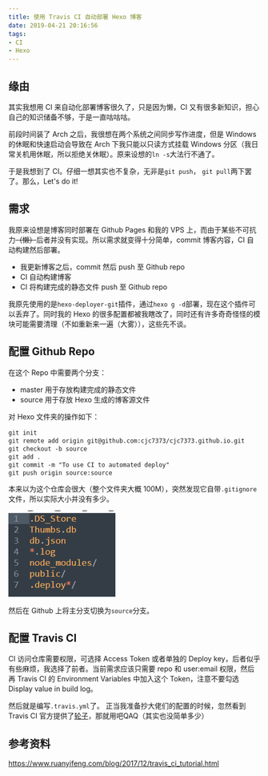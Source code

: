 ```yaml
---
title: 使用 Travis CI 自动部署 Hexo 博客
date: 2019-04-21 20:16:56
tags:
- CI
- Hexo
---
```


## 缘由

其实我想用 CI 来自动化部署博客很久了，只是因为懒，CI 又有很多新知识，担心自己的知识储备不够，于是一直咕咕咕。

前段时间装了 Arch 之后，我很想在两个系统之间同步写作进度，但是 Windows 的休眠和快速启动会导致在 Arch 下我只能以只读方式挂载 Windows 分区（我日常关机用休眠，所以拒绝关休眠）。原来设想的`ln -s`大法行不通了。

于是我想到了 CI。仔细一想其实也不复杂，无非是`git push`， `git pull`两下罢了。那么，Let's do it!

<!-- more -->

## 需求

我原来设想是博客同时部署在 Github Pages 和我的 VPS 上，而由于某些不可抗力~~（懒）~~后者并没有实现。所以需求就变得十分简单，commit 博客内容，CI 自动构建然后部署。

* 我更新博客之后，commit 然后 push 至 Github repo
* CI 自动构建博客
* CI 将构建完成的静态文件 push 至 Github repo

我原先使用的是`hexo-deployer-git`插件，通过`hexo g -d`部署，现在这个插件可以丢弃了。同时我的 Hexo 的很多配置都被我瞎改了，同时还有许多奇奇怪怪的模块可能需要清理（不如重新来一遍（大雾）），这些先不谈。

## 配置 Github Repo

在这个 Repo 中需要两个分支：

- master 用于存放构建完成的静态文件
- source 用于存放 Hexo 生成的博客源文件

对 Hexo 文件夹的操作如下：

```
git init
git remote add origin git@github.com:cjc7373/cjc7373.github.io.git
git checkout -b source
git add .
git commit -m "To use CI to automated deploy"
git push origin source:source
```

本来以为这个仓库会很大（整个文件夹大概 100M），突然发现它自带`.gitignore`文件，所以实际大小并没有多少。

![1555835090941](use-ci-auto-deploy-blog/1555835090941.png)

然后在 Github 上将主分支切换为`source`分支。

## 配置 Travis CI

CI 访问仓库需要权限，可选择 Access Token 或者单独的 Deploy key，后者似乎有些麻烦，我选择了前者。当前需求应该只需要 repo 和 user:email 权限，然后再 Travis CI 的 Environment Variables 中加入这个 Token，注意不要勾选 Display value in build log。

然后就是编写`.travis.yml`了。 正当我准备抄大佬们的配置的时候，忽然看到 Travis CI 官方提供了[轮子](https://docs.travis-ci.com/user/deployment/pages/)，那就用吧QAQ（其实也没简单多少）

## 参考资料

https://www.ruanyifeng.com/blog/2017/12/travis_ci_tutorial.html



